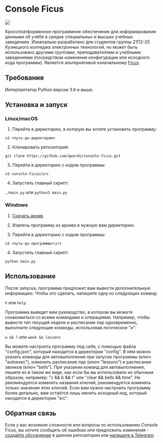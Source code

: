 # Console Ficus 
![](https://github.com/tpmax179/tpmax179.github.io/blob/main/icon.png?raw=true)

Кроссплатформенное программное обеспечение для информирования данными об учёбе в средне специальных и высших учебных заведениях. Изначально разработано для студентов группы 21П2-25 Кузнецкого колледжа электронных технологий, но может быть использовано другими группами, преподавателями и учебными заведениями (посредством изменения конфигурации или исходного кода программы). Является альтернативой изначальному [Ficus](https://github.com/tpmax179/tpmax179.github.io).

## Требования
Интерпретатор Python версии 3.6 и выше.

## Установка и запуск
### Linux/macOS
1. Перейти в директорию, в которую вы хотите установить программу:

```cd <путь-до-директории>```

2. Клонировать репозиторий:

```git clone https://github.com/qwardo/console-ficus.git```

3. Перейти в директорию с кодом программы:

```cd console-ficus/src```

4. Запустить главный скрипт:

```./main.py``` или ```python3 main.py```

### Windows
1. [Скачать архив](https://github.com/qwardo/console-ficus/archive/refs/heads/main.zip).

2. Извлечь программу из архива в нужную вам директорию.

3. Перейти в директорию с кодом программы:

```cd <путь-до-программы>\src```

4. Запустить главный скрипт:

```python main.py```

## Использование
После запуска, программа предложит вам вывести дополнительную информацию. Чтобы это сделать, напишите одну из следующих команд:

```h``` или ```help```

Программа выведет вам руководство, в котором вы можете ознакомиться со всеми командами и операциями. Например, чтобы вывести тип текущей недели и расписание пар одновременно, выполните следующие команды, использовав логическое "и":

```w && l``` или ```week && lessons```

Вы можете настроить программу под себя, с помощью файла "config.json", который находится в директории "config". В нём можно указать команды для автовыполнения при запуске программы (ключ "autoexec"), изменить расписание пар (ключ "lessons") и расписание звонков (ключ "bells"). При указании команд для автовыполнения, пишите их в таком же виде, как если бы вы использовали их обычным образом, например: "c && b && t" или "clear && bells && time". Не рекомендуется изменять названия ключей, рекомендуется изменять только значения этих ключей. Если вам нужно настроить программу более детально, вам остаётся лишь менять исходный код, который находится в директории "src".

## Обратная связь
Если у вас возникли сложности или вопросы по использованию Console Ficus, вы хотите сообщить об ошибках или предложить изменения - [создайте обсуждение](https://github.com/qwardo/console-ficus/issues/new/choose) в данном репозитории или [напишите в Telegram](https://t.me/qqwardo).
